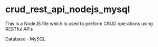 # crud_rest_api_nodejs_mysql

This is a NodeJS file which is used to perform CRUD operations using RESTful APIs

Database - MySQL
